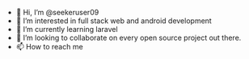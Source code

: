 - 👋 Hi, I’m @seekeruser09
- 👀 I’m interested in full stack web and android development
- 🌱 I’m currently learning laravel
- 💞️ I’m looking to collaborate on every open source project out there.
- 📫 How to reach me 

<!---
seekeruser09/seekeruser09 is a ✨ special ✨ repository because its `README.md` (this file) appears on your GitHub profile.
You can click the Preview link to take a look at your changes.
--->

